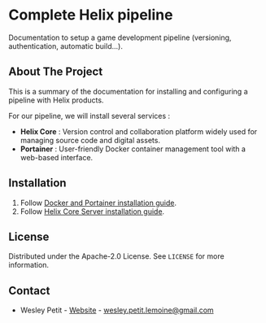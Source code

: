 # Complete Helix pipeline

Documentation to setup a game development pipeline (versioning, authentication, automatic build...).

## About The Project

This is a summary of the documentation for installing and configuring a pipeline with Helix products.

For our pipeline, we will install several services :

- **Helix Core** : Version control and collaboration platform widely used for managing source code and digital assets.
- **Portainer** : User-friendly Docker container management tool with a web-based interface.

## Installation

1. Follow [Docker and Portainer installation guide](docs/install-docker.md).
2. Follow [Helix Core Server installation guide](docs/install-helix-core.md).

## License

Distributed under the Apache-2.0 License. See `LICENSE` for more information.

## Contact

- Wesley Petit - [Website](https://wesleypetit.fr/) - wesley.petit.lemoine@gmail.com